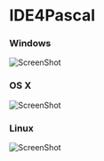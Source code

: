 # IDE4Pascal

### Windows
![ScreenShot](https://raw.githubusercontent.com/anass-b/pascal_ide/master/screenshots/ide4pascal_win.png)

### OS X
![ScreenShot](https://raw.githubusercontent.com/anass-b/pascal_ide/master/screenshots/ide4pascal_osx.png)

### Linux
![ScreenShot](https://raw.githubusercontent.com/anass-b/pascal_ide/master/screenshots/ide4pascal_linux.png)
